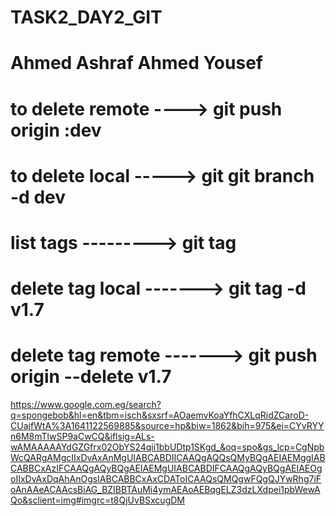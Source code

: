 # TASK2_DAY2_GIT

# Ahmed Ashraf Ahmed Yousef

# to delete remote ----> git push origin :dev

# to delete local -----> git git branch -d dev


# list tags ---------> git tag


# delete tag local -------> git tag -d v1.7

# delete tag remote -------> git push origin --delete v1.7

https://www.google.com.eg/search?q=spongebob&hl=en&tbm=isch&sxsrf=AOaemvKoaYfhCXLqRidZCaroD-CUajfWtA%3A1641122569885&source=hp&biw=1862&bih=975&ei=CYvRYYn6M8mTlwSP9aCwCQ&iflsig=ALs-wAMAAAAAYdGZGfrx02ObYS24qii1bbUDtp1SKgd_&oq=spo&gs_lcp=CgNpbWcQARgAMgcIIxDvAxAnMgUIABCABDIICAAQgAQQsQMyBQgAEIAEMggIABCABBCxAzIFCAAQgAQyBQgAEIAEMgUIABCABDIFCAAQgAQyBQgAEIAEOgoIIxDvAxDqAhAnOgsIABCABBCxAxCDAToICAAQsQMQgwFQgQJYwRhg7iFoAnAAeACAAcsBiAG_BZIBBTAuMi4ymAEAoAEBqgELZ3dzLXdpei1pbWewAQo&sclient=img#imgrc=t8QjUvBSxcugDM
